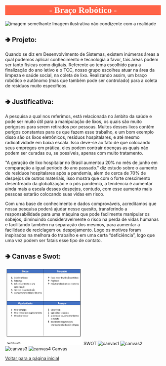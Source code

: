 <meta charset="UTF-8">
<h1 style="font-family:verdana; text-align:center; background-color:tomato; color:white">- Braço Robótico -</h1>



![imagem semelhante](https://images.tcdn.com.br/img/img_prod/751846/kit_braco_robotico_em_acrilico_2641_1_20201202141158.jpg)
Imagem ilustrativa não condizente com a realidade


<h2>&#129154 Projeto:</h2>

Quando se diz em Desenvolvimento de Sistemas, existem inúmeras áreas a qual podemos aplicar conhecimento e tecnologia a favor, tais áreas podem ser tanto físicas como digitais. Referente ao tema escolhido para a finalização do ano letivo e o TCC, nosso grupo escolheu atuar na área da limpeza e saúde social, na coleta de lixo. Realizando assim, um braço robótico e autônomo (mas que também pode ser controlado) para a coleta de resíduos muito específicos.


<h2>&#129154 Justificativa:</h2>


A pesquisa a qual nos referimos, está relacionada no âmbito da saúde e pode ser muito útil para a manipulação de lixos, os quais são muito perigosos para serem retirados por pessoas. Muitos desses lixos contêm perigos constantes para os que fazem esse trabalho, e um bom exemplo disso são os lixos eletrônicos, resíduos hospitalares, e até mesmo radioatividade em baixa escala. Isso deve-se ao fato de que colocando seus empregos em prática, eles podem contrair doenças as quais não podem ser curadas ou, se possíveis, apenas com muito tratamento.

"A geração de lixo hospitalar no Brasil aumentou 20% no mês de junho em comparação a igual período do ano passado." diz estudo sobre o aumento de resíduos hospitalares após a pandemia, alem de cerca de 70% de despejos de outros materiais, isso mostra que com o forte crescimento desenfreado da globalização e o pós pandemia, a tendencia é aumentar ainda mais a escala desses despejos, contudo, com esse aumento mais pessoas estarão colocando suas vidas em risco.

Com uma base de conhecimento e dados comprováveis, acreditamos que nossa pesquisa poderá ajudar nesse quesito, transferindo a responsabilidade para uma máquina que pode facilmente manipular os sobejos, diminuindo consideravelmente o risco na perda de vidas humanas e facilitando também na separação dos mesmos, para aumentar a facilidade de reciclagem ou despojamento. Logo os motivos foram inspirados na melhora do trabalho e em uma certa “deficiência”, logo que uma vez podem ser fatais esse tipo de contato.

<h2>&#129154 Canvas e Swot:</h2>

<img src="./imagens/swot.png" alt="swot" width="250" height="250">
SWOT
<img src="./imagens/canvas1.jpg" alt="canvas1" width="250" height="250">
<img src="./imagens/canvas2.jpg" alt="canvas2" width="250" height="250">
<img src="./imagens/canvas3.jpg" alt="canvas3" width="250" height="250">
<img src="./projeto/canvas4.jpg" alt="canvas4" width="250" height="250">
Canvas


[Voltar para a página inicial](/readme.md)
